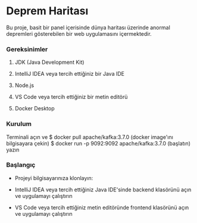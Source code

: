 # Deprem Haritası

Bu proje, basit bir panel içerisinde dünya haritası üzerinde anormal depremleri gösterebilen bir web uygulamasını içermektedir.


### Gereksinimler

1. JDK (Java Development Kit)

2. IntelliJ IDEA veya tercih ettiğiniz bir Java IDE

3. Node.js

4. VS Code veya tercih ettiğiniz bir metin editörü

5. Docker Desktop


### Kurulum

Terminali açın ve $ docker pull apache/kafka:3.7.0  (docker image'ını bilgisayara çekin)
$ docker run -p 9092:9092 apache/kafka:3.7.0 (başlatın) 
yazın 


### Başlangıç

* Projeyi bilgisayarınıza klonlayın:

* IntelliJ IDEA veya tercih ettiğiniz Java IDE'sinde backend klasörünü açın ve uygulamayı çalıştırın

* VS Code veya tercih ettiğiniz metin editöründe frontend klasörünü açın ve uygulamayı çalıştırın

